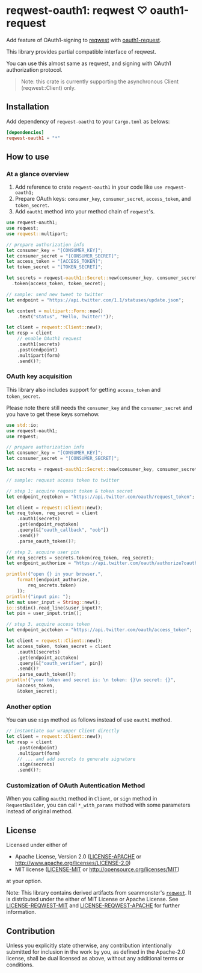 # reqwest-oauth1: reqwest ♡ oauth1-request

Add feature of OAuth1-signing to [reqwest](https://crates.io/crates/reqwest)  with [oauth1-request](https://crates.io/crates/oauth1-request).

This library provides partial compatible interface of reqwest.

You can use this almost same as reqwest, and signing with OAuth1 authorization protocol.

> Note: this crate is currently supporting the asynchronous Client (reqwest::Client) only.

## Installation

Add dependency of `reqwest-oauth1` to your `Cargo.toml` as belows:

```Cargo.toml
[dependencies]
reqwest-oauth1 = "*"
```

## How to use

### At a glance overview

1. Add reference to crate `reqwest-oauth1` in your code like `use reqwest-oauth1;`
2. Prepare OAuth keys: `consumer_key`, `consumer_secret`, `access_token`, and `token_secret`.
3. Add `oauth1`  method into your method chain of `reqwest`'s.

```rust
use reqwest-oauth1;
use reqwest;
use reqwest::multipart;

// prepare authorization info
let consumer_key = "[CONSUMER_KEY]";
let consumer_secret = "[CONSUMER_SECRET]";
let access_token = "[ACCESS_TOKEN]";
let token_secret = "[TOKEN_SECRET]";

let secrets = reqwest-oauth1::Secret::new(consumer_key, consumer_secret)
  .token(access_token, token_secret);

// sample: send new tweet to twitter
let endpoint = "https://api.twitter.com/1.1/statuses/update.json";

let content = multipart::Form::new()
    .text("status", "Hello, Twitter!")?;

let client = reqwest::Client::new();
let resp = client
    // enable OAuth1 request
    .oauth1(secrets)
    .post(endpoint)
    .multipart(form)
    .send()?;
```

### OAuth key acquisition

This library also includes support for getting `access_token` and `token_secret`.

Please note there still needs the `consumer_key` and the `consumer_secret` and you have to get these keys somehow.

```rust
use std::io;
use reqwest-oauth1;
use reqwest;

// prepare authorization info
let consumer_key = "[CONSUMER_KEY]";
let consumer_secret = "[CONSUMER_SECRET]";

let secrets = reqwest-oauth1::Secret::new(consumer_key, consumer_secret);

// sample: request access token to twitter

// step 1: acquire request token & token secret
let endpoint_reqtoken = "https://api.twitter.com/oauth/request_token";

let client = reqwest::Client::new();
let req_token, req_secret = client
    .oauth1(secrets)
    .get(endpoint_reqtoken)
    .query(&["oauth_callback", "oob"])
    .send()?
    .parse_oauth_token()?;

// step 2. acquire user pin
let req_secrets = secrets.token(req_token, req_secret);
let endpoint_authorize = "https://api.twitter.com/oauth/authorize?oauth_token={}";

println!("open {} in your browser.",
    format!(endpoint_authorize,
        req_secrets.token)
    ));
println!("input pin: ");
let mut user_input = String::new();
io::stdin().read_line(&user_input)?;
let pin = user_input.trim();

// step 3. acquire access token
let endpoint_acctoken = "https://api.twitter.com/oauth/access_token";

let client = reqwest::Client::new();
let access_token, token_secret = client
    .oauth1(secrets)
    .get(endpoint_acctoken)
    .query(&["oauth_verifier", pin])
    .send()?
    .parse_oauth_token()?;
println!("your token and secret is: \n token: {}\n secret: {}",
    &access_token,
    &token_secret);
```

### Another option

You can use `sign` method as follows instead of use `oauth1` method.

```rust
// instantiate our wrapper Client directly
let client = reqwest::Client::new();
let resp = client
    .post(endpoint)
    .multipart(form)
    // ... and add secrets to generate signature
    .sign(secrets)
    .send()?;
```

### Customization of OAuth Autentication Method

When you calling `oauth1` method in `Client`, or `sign` method in `RequestBuilder`, you can call `*_with_params` method with some parameters instead of original method.

## License

Licensed under either of

* Apache License, Version 2.0
([LICENSE-APACHE](LICENSE-APACHE) or http://www.apache.org/licenses/LICENSE-2.0)
* MIT license
([LICENSE-MIT](LICENSE-MIT) or http://opensource.org/licenses/MIT)

at your option.


Note: This library contains derived artifacts from seanmonster's [`reqwest`](https://crates.io/crates/reqwest).
It is distributed under the either of MIT License or Apache License.
See [LICENSE-REQWEST-MIT](./LICENSE-REQUEST-MIT) and [LICENSE-REQWEST-APACHE](./LICENSE-REQUEST-APACHE) for further information.

## Contribution

Unless you explicitly state otherwise, any contribution intentionally submitted
for inclusion in the work by you, as defined in the Apache-2.0 license, shall be
dual licensed as above, without any additional terms or conditions.